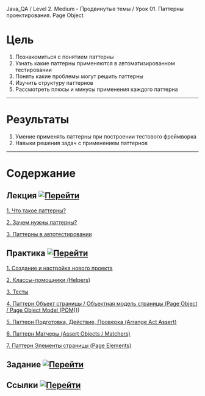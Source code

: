 Java_QA / Level 2. Medium - Продвинутые темы / Урок 01. Паттерны проектирования. Page Object

# Цель

1. Познакомиться с понятием паттерны
2. Узнать какие паттерны применяются в автоматизированном тестировании
3. Понять какие проблемы могут решить паттерны
4. Изучить структуру паттернов
5. Рассмотреть плюсы и минусы применения каждого паттерна

***

# Результаты

1. Умение применять паттерны при построении тестового фреймворка
2. Навыки решения задач с применением паттернов

***

# Содержание


## Лекция [![Перейти](https://img.shields.io/badge/-%D0%9F%D0%B5%D1%80%D0%B5%D0%B9%D1%82%D0%B8-blue)](1.%20Лекция.md)

[1. Что такое паттерны?](1.%20Лекция.md#1-Что-такое-паттерны?)

[2. Зачем нужны паттерны?](1.%20Лекция.md#2-Зачем-нужны-паттерны?)

[3. Паттерны в автотестировании](1.%20Лекция.md#3-Паттерны-в-автотестировании)

## Практика [![Перейти](https://img.shields.io/badge/-%D0%9F%D0%B5%D1%80%D0%B5%D0%B9%D1%82%D0%B8-blue)](2.%20Практика.md)

[1. Создание и настройка нового проекта](2.%20Практика.md#1-создание-и-настройка-нового-проекта)

[2. Классы-помощники (Helpers)](2.%20Практика.md#2-классы-помощники-helpers)

[3. Тесты](2.%20Практика.md#3-тесты)

[4. Паттерн Объект страницы / Объектная модель страницы (Page Object / Page Object Model (POM))](2.%20Практика.md#4-паттерн-объект-страницы--объектная-модель-страницы-page-object--page-object-model-pom))

[5. Паттерн Подготовка, Действие, Проверка (Arrange Act Assert)](2.%20Практика.md#5-паттерн-подготовка-действие-проверка-arrange-act-assert)

[6. Паттерн Матчеры (Assert Objects / Matchers)](2.%20Практика.md#6-паттерн-матчеры-assert-objects--matchers)

[7. Паттерн Элементы страницы (Page Elements)](2.%20Практика.md#7-паттерн-элементы-страницы-page-elements)

## Задание [![Перейти](https://img.shields.io/badge/-%D0%9F%D0%B5%D1%80%D0%B5%D0%B9%D1%82%D0%B8-blue)](3.%20Задание.md)

## Ссылки [![Перейти](https://img.shields.io/badge/-%D0%9F%D0%B5%D1%80%D0%B5%D0%B9%D1%82%D0%B8-blue)](4.%20Ссылки.md)